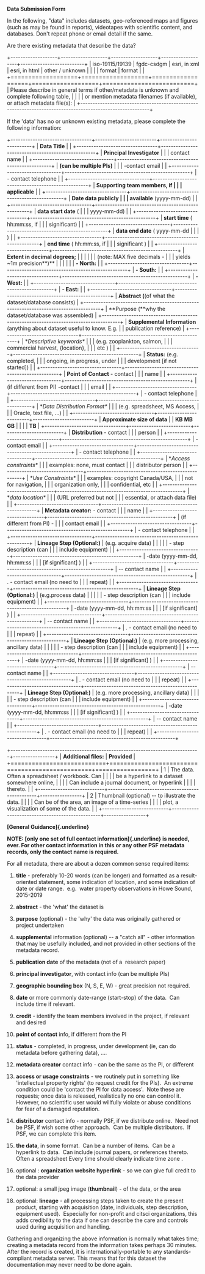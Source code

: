 **Data Submission Form**

In the following, "data" includes datasets, geo-referenced maps and
figures (such as may be found in reports), videotapes with scientific
content, and databases. Don't repeat phone or email detail if the same.

Are there existing metadata that describe the data?

+-------------------+-------------------+-------------------+-------------------+--------------------------+
| iso-19115/19139   | fgdc-csdgm        | esri, in xml      | esri, in html     | other / unknown          |
|                   |                   | format            | format            |                          |
+===================+===================+===================+===================+==========================+
| Please describe in general terms if other/metadata is unknown and complete following table,              |
|                                                                                                          |
| or mention metadata filenames (if available), or attach metadata file(s):                                |
+----------------------------------------------------------------------------------------------------------+

If the 'data' has no or unknown existing metadata, please complete the
following information:

+---------------------------------+-------------------------+-------------------------+
| **Data Title**                  |                                                   |
+---------------------------------+---------------------------------------------------+
| **Principal Investigator**      |                                                   |
| contact name                    |                                                   |
+---------------------------------+---------------------------------------------------+
| **(can be multiple PIs)**       |                                                   |
| -contact email                  |                                                   |
+---------------------------------+---------------------------------------------------+
| \- contact telephone            |                                                   |
+---------------------------------+---------------------------------------------------+
| **Supporting team members, if   |                                                   |
| applicable**                    |                                                   |
+---------------------------------+---------------------------------------------------+
| **Date data publicly            |                                                   |
| available** (yyyy-mm-dd)        |                                                   |
+---------------------------------+---------------------------------------------------+
| **data start date** (           |                                                   |
| yyyy-mm-dd)                     |                                                   |
+---------------------------------+---------------------------------------------------+
| **start time** ( hh:mm:ss, if   |                                                   |
| significant)                    |                                                   |
+---------------------------------+---------------------------------------------------+
| **data end date** ( yyyy-mm-dd  |                                                   |
| )                               |                                                   |
+---------------------------------+---------------------------------------------------+
| **end time** ( hh:mm:ss, if     |                                                   |
| significant )                   |                                                   |
+---------------------------------+---------------------------------------------------+
| **Extent in decimal degrees;**  |                                                   |
|                                 |                                                   |
| (note: MAX five decimals -      |                                                   |
| yields \~1m precision**)**      |                                                   |
|                                 |                                                   |
| **- North:**                    |                                                   |
+---------------------------------+---------------------------------------------------+
| **- South:**                    |                                                   |
+---------------------------------+---------------------------------------------------+
| **- West:**                     |                                                   |
+---------------------------------+---------------------------------------------------+
| **- East:**                     |                                                   |
+---------------------------------+---------------------------------------------------+
| **Abstract (**(of what the dataset/database consists)                               |
+-------------------------------------------------------------------------------------+
| **Purpose (**why the dataset/database was assembled)                                |
+-------------------------------------------------------------------------------------+
| **Supplemental Information** (anything about dataset useful to know. E.g.           |
| publication reference)                                                              |
+---------------------------------+---------------------------------------------------+
| **Descriptive keywords\**       |                                                   |
| (e.g. zooplankton, salmon,      |                                                   |
| commercial harvest, {location}, |                                                   |
| etc )                           |                                                   |
+---------------------------------+---------------------------------------------------+
| **Status:** (e.g. completed,    |                                                   |
| ongoing, in progress, under     |                                                   |
| development \[if not started\]) |                                                   |
+---------------------------------+---------------------------------------------------+
| **Point of Contact** - contact  |                                                   |
| name                            |                                                   |
+---------------------------------+---------------------------------------------------+
| (if different from PI) -contact |                                                   |
| email                           |                                                   |
+---------------------------------+---------------------------------------------------+
| \- contact telephone            |                                                   |
+---------------------------------+---------------------------------------------------+
| **Data Distribution Format\**   |                                                   |
| (e.g. spreadsheet, MS Access,   |                                                   |
| Oracle, text file, ...)         |                                                   |
+---------------------------------+-------------------------+-------------------------+
| **Approximate size of data**    |                         | **KB** **MB** **GB**    |
|                                 |                         | **TB**                  |
+---------------------------------+-------------------------+-------------------------+
| **Distribution** - contact      |                                                   |
| person                          |                                                   |
+---------------------------------+---------------------------------------------------+
| \- contact email                |                                                   |
+---------------------------------+---------------------------------------------------+
| \- contact telephone            |                                                   |
+---------------------------------+---------------------------------------------------+
| **Access constraints\**         |                                                   |
| examples: none, must contact    |                                                   |
| distributor person              |                                                   |
+---------------------------------+---------------------------------------------------+
| **Use Constraints\**            |                                                   |
| examples: copyright Canada/USA, |                                                   |
| not for navigation,             |                                                   |
| organization only,              |                                                   |
| confidential, etc               |                                                   |
+---------------------------------+---------------------------------------------------+
| **data location\**              |                                                   |
| (URL preferred but not          |                                                   |
| essential, or attach data file) |                                                   |
+---------------------------------+---------------------------------------------------+
| **Metadata creator:** - contact |                                                   |
| name                            |                                                   |
+---------------------------------+---------------------------------------------------+
| (if different from PI) -        |                                                   |
| contact email                   |                                                   |
+---------------------------------+---------------------------------------------------+
| \- contact telephone            |                                                   |
+---------------------------------+---------------------------------------------------+
| **Lineage Step (Optional:)**    | (e.g. acquire data)                               |
|                                 |                                                   |
| \- step description (can        |                                                   |
| include equipment)              |                                                   |
+---------------------------------+---------------------------------------------------+
| -date (yyyy-mm-dd, hh:mm:ss     |                                                   |
| \[if significant\] )            |                                                   |
+---------------------------------+---------------------------------------------------+
| -- contact name                 |                                                   |
+---------------------------------+---------------------------------------------------+
| . - contact email (no need to   |                                                   |
| repeat)                         |                                                   |
+---------------------------------+---------------------------------------------------+
| **Lineage Step (Optional:)**    | (e.g.process data)                                |
|                                 |                                                   |
| \- step description (can        |                                                   |
| include equipment)              |                                                   |
+---------------------------------+---------------------------------------------------+
| -date (yyyy-mm-dd, hh:mm:ss     |                                                   |
| \[if significant\] )            |                                                   |
+---------------------------------+---------------------------------------------------+
| -- contact name                 |                                                   |
+---------------------------------+---------------------------------------------------+
| . - contact email (no need to   |                                                   |
| repeat)                         |                                                   |
+---------------------------------+---------------------------------------------------+
| **Lineage Step (Optional:)**    | (e.g. more processing, ancillary data)            |
|                                 |                                                   |
| \- step description (can        |                                                   |
| include equipment)              |                                                   |
+---------------------------------+---------------------------------------------------+
| -date (yyyy-mm-dd, hh:mm:ss     |                                                   |
| \[if significant\] )            |                                                   |
+---------------------------------+---------------------------------------------------+
| -- contact name                 |                                                   |
+---------------------------------+---------------------------------------------------+
| . - contact email (no need to   |                                                   |
| repeat)                         |                                                   |
+---------------------------------+---------------------------------------------------+
| **Lineage Step (Optional:)**    | (e.g. more processing, ancillary data)            |
|                                 |                                                   |
| \- step description (can        |                                                   |
| include equipment)              |                                                   |
+---------------------------------+---------------------------------------------------+
| -date (yyyy-mm-dd, hh:mm:ss     |                                                   |
| \[if significant\] )            |                                                   |
+---------------------------------+---------------------------------------------------+
| -- contact name                 |                                                   |
+---------------------------------+---------------------------------------------------+
| . - contact email (no need to   |                                                   |
| repeat)                         |                                                   |
+---------------------------------+---------------------------------------------------+

+-----------------------------------------------------------------------------+-----------------+
| **Additional files:**                                                       | **Provided**    |
+===========================+=================================================+=================+
| 1                         | The data. Often a spreadsheet / workbook. Can   |                 |
|                           | be a hyperlink to a dataset somewhere online,   |                 |
|                           | Can include a journal document, or hyperlink    |                 |
|                           | thereto.                                        |                 |
+---------------------------+-------------------------------------------------+-----------------+
| 2                         | Thumbnail (optional) -- to illustrate the data. |                 |
|                           | Can be of the area, an image of a time-series   |                 |
|                           | plot, a visualization of some of the data.      |                 |
+---------------------------+-------------------------------------------------+-----------------+

**[General Guidance]{.underline}**

**NOTE: [only one set of full contact information]{.underline} is
needed, ever. For other contact information in this or any other PSF
metadata records, only the contact name is required.**

For all metadata, there are about a dozen common sense required items:

1.  **title** - preferably 10-20 words (can be longer) and formatted as
    a result-oriented statement, some indication of location, and some
    indication of date or date range.  e.g.  water property observations
    in Howe Sound, 2015-2019

2.  **abstract** - the \'what\' the dataset is

3.  **purpose** (optional) - the \'why\' the data was originally
    gathered or project undertaken

4.  **supplemental** information (optional) -- a "catch all" - other
    information that may be usefully included, and not provided in other
    sections of the metadata record.

5.  **publication date** of the metadata (not of a  research paper)

6.  **principal investigator**, with contact info (can be multiple PIs)

7.  **geographic bounding box** (N, S, E, W) - great precision not
    required.

8.  **date** or more commonly date-range (start-stop) of the data.  Can
    include time if relevant.

9.  **credit** - identify the team members involved in the project, if
    relevant and desired

10. **point of contact** info, if different from the PI

11. **status** - completed, in progress, under development (ie, can do
    metadata before gathering data), \....

12. **metadata creator** contact info - can be the same as the PI, or
    different

13. **access or usage constraints** - we routinely put in something like
    \'intellectual property rights\' (to request credit for the PIs). 
    An extreme condition could be \'contact the PI for data access\'. 
    Note these are requests; once data is released, realistically no one
    can control it.  However, no scientific user would willfully violate
    or abuse conditions for fear of a damaged reputation.

14. **distributor** contact info - normally PSF, if we distribute
    online.  Need not be PSF, if wish some other approach.  Can be
    multiple distributors.  If PSF, we can complete this item.

15. **the data**, in some format.  Can be a number of items.  Can be a
    hyperlink to data.  Can include journal papers, or references
    thereto.  Often a spreadsheet Every time should clearly indicate
    time zone .

16. optional : **organization website hyperlink** - so we can give full
    credit to the data provider

17. optional: a small jpeg image (**thumbnail**) - of the data, or the
    area

18. optional: **lineage** - all processing steps taken to create the
    present product, starting with acquisition (date, individuals, step
    description, equipment used).  Especially for non-profit and citsci
    organizations, this adds credibility to the data if one can describe
    the care and controls used during acquisition and handling.

Gathering and organizing the above information is normally what takes
time; creating a metadata record from the information takes perhaps 30
minutes.  After the record is created, it is internationally-portable to
any standards-compliant metadata server. This means that for this
dataset the documentation may never need to be done again.
